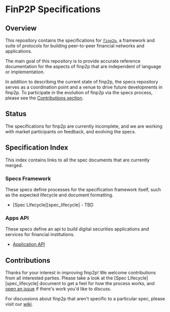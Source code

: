 # FinP2P Specifications

## Overview

This repository contains the specifications for [`finp2p`](https://finp2p.atlassian.net/wiki/spaces/FINP2P), a
framework and suite of protocols for building peer-to-peer financial networks and applications.

The main goal of this repository is to provide accurate reference documentation
for the aspects of finp2p that are independent of language or implementation.

In addition to describing the current state of finp2p, the specs repository
serves as a coordination point and a venue to drive future developments in
finp2p. To participate in the evolution of finp2p via the specs process, please
see the [Contributions section](#contributions).

## Status

The specifications for finp2p are currently incomplete, and we are working with market participants on
feedback, and evolving the specs.

## Specification Index

This index contains links to all the spec documents that are currently merged.

### Specs Framework

These specs define processes for the specification framework itself, such as the
expected lifecycle and document formatting.

- [Spec Lifecycle][spec_lifecycle] - TBD

### Apps API

These specs define an api to build digital securities applications and services for financial institutions.
- [Application API][spec_application_api] 


## Contributions

Thanks for your interest in improving finp2p! We welcome contributions from all
interested parties. Please take a look at the [Spec Lifecycle][spec_lifecycle]
document to get a feel for how the process works, and [open an
issue](https://github.com/finp2p/specifications/issues/new) if there's work you'd like to
discuss.

For discussions about finp2p that aren't specific to a particular spec, please visit our
[wiki](https://finp2p.atlassian.net/wiki/spaces/FINP2P).


[spec_application_api]: ./application-api
